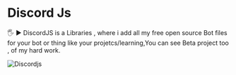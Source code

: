 # Discord Js
🖐️ ► DiscordJS is a Libraries , where i add all my free open source  Bot files for your bot or  thing like your projetcs/learning,You can see Beta project too , of my hard work.

![Discordjs](https://media.discordapp.net/attachments/936974173165727774/1030576508030435380/Discord_JS_Libraries.png?width=1440&height=288)
